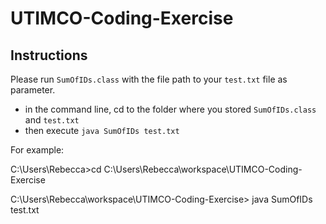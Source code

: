 # UTIMCO-Coding-Exercise

## Instructions

Please run `SumOfIDs.class` with the file path to your `test.txt` file as parameter. 

+ in the command line, cd to the folder where you stored `SumOfIDs.class` and `test.txt`
+ then execute `java SumOfIDs test.txt`

For example:
 
  C:\Users\Rebecca>cd C:\Users\Rebecca\workspace\UTIMCO-Coding-Exercise
  
  C:\Users\Rebecca\workspace\UTIMCO-Coding-Exercise> java SumOfIDs test.txt
  
